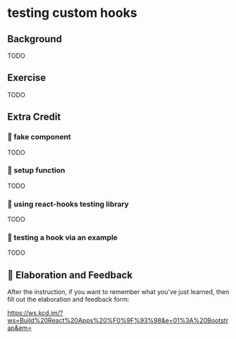 # testing custom hooks

## Background

TODO

## Exercise

TODO

## Extra Credit

### 💯 fake component

TODO

### 💯 setup function

TODO

### 💯 using react-hooks testing library

TODO

### 💯 testing a hook via an example

TODO

## 🦉 Elaboration and Feedback

After the instruction, if you want to remember what you've just learned, then
fill out the elaboration and feedback form:

https://ws.kcd.im/?ws=Build%20React%20Apps%20%F0%9F%93%98&e=01%3A%20Bootstrap&em=
